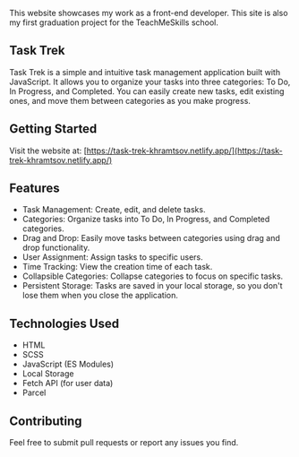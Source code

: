 This website showcases my work as a front-end developer. This site is also my first graduation project for the TeachMeSkills school.

## Task Trek
Task Trek is a simple and intuitive task management application built with JavaScript. It allows you to organize your tasks into three categories: To Do, In Progress, and Completed. You can easily create new tasks, edit existing ones, and move them between categories as you make progress.

## Getting Started

Visit the website at: [https://task-trek-khramtsov.netlify.app/](https://task-trek-khramtsov.netlify.app/)

## Features
* Task Management: Create, edit, and delete tasks.
* Categories: Organize tasks into To Do, In Progress, and Completed categories.
* Drag and Drop: Easily move tasks between categories using drag and drop functionality.
* User Assignment: Assign tasks to specific users.
* Time Tracking: View the creation time of each task.
* Collapsible Categories: Collapse categories to focus on specific tasks.
* Persistent Storage: Tasks are saved in your local storage, so you don't lose them when you close the application.

## Technologies Used

* HTML
* SCSS
* JavaScript (ES Modules)
* Local Storage
* Fetch API (for user data)
* Parcel

## Contributing

Feel free to submit pull requests or report any issues you find.
